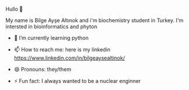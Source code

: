 Hullo :wave:

My name is Bilge Ayşe Altınok and i'm biochemistry student in Turkey. I'm intersted in bioinformatics and phyton

- 🌱 I’m currently learning python

- 📫 How to reach me: here is my linkedin https://www.linkedin.com/in/bilgeaysealtinok/
- 😄 Pronouns: they/them
- ⚡ Fun fact: I always wanted to be a nuclear enginner 
